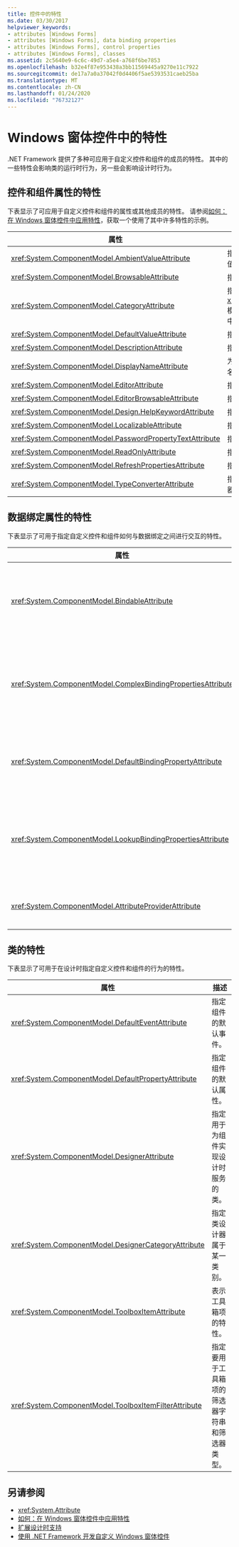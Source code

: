 ```yaml
---
title: 控件中的特性
ms.date: 03/30/2017
helpviewer_keywords:
- attributes [Windows Forms]
- attributes [Windows Forms], data binding properties
- attributes [Windows Forms], control properties
- attributes [Windows Forms], classes
ms.assetid: 2c5640e9-6c6c-49d7-a5e4-a768f6be7853
ms.openlocfilehash: b32e4f87e953438a3bb11569445a9270e11c7922
ms.sourcegitcommit: de17a7a0a37042f0d4406f5ae5393531caeb25ba
ms.translationtype: MT
ms.contentlocale: zh-CN
ms.lasthandoff: 01/24/2020
ms.locfileid: "76732127"
---
```

# <a name="attributes-in-windows-forms-controls"></a>Windows 窗体控件中的特性
.NET Framework 提供了多种可应用于自定义控件和组件的成员的特性。 其中的一些特性会影响类的运行时行为，另一些会影响设计时行为。  
  
## <a name="attributes-for-control-and-component-properties"></a>控件和组件属性的特性  
 下表显示了可应用于自定义控件和组件的属性或其他成员的特性。 请参阅[如何：在 Windows 窗体控件中应用特性](how-to-apply-attributes-in-windows-forms-controls.md)，获取一个使用了其中许多特性的示例。  
  
|属性|描述|  
|---------------|-----------------|  
|<xref:System.ComponentModel.AmbientValueAttribute>|指定要传递给属性的值，以使该属性从另一个源中获取其值。 这称为“环境”。|  
|<xref:System.ComponentModel.BrowsableAttribute>|指定属性或事件是否应在“属性”窗口中显示。|  
|<xref:System.ComponentModel.CategoryAttribute>|指定在将属性或事件显示在设置为 <xref:System.Windows.Forms.PropertySort.Categorized> 模式的 <xref:System.Windows.Forms.PropertyGrid> 控件中时，将对其进行分组的类别的名称。|  
|<xref:System.ComponentModel.DefaultValueAttribute>|指定属性的默认值。|  
|<xref:System.ComponentModel.DescriptionAttribute>|指定属性或事件的说明。|  
|<xref:System.ComponentModel.DisplayNameAttribute>|为属性、事件或不采用参数的 `public void` 方法指定显示名称。|  
|<xref:System.ComponentModel.EditorAttribute>|指定用于更改属性的编辑器。|  
|<xref:System.ComponentModel.EditorBrowsableAttribute>|指定可在编辑器中查看的属性或方法。|  
|<xref:System.ComponentModel.Design.HelpKeywordAttribute>|指定类或成员的上下文关键字。|  
|<xref:System.ComponentModel.LocalizableAttribute>|指定是否应本地化某一属性。|  
|<xref:System.ComponentModel.PasswordPropertyTextAttribute>|指示对象的文本表示形式被星号等字符隐匿。|  
|<xref:System.ComponentModel.ReadOnlyAttribute>|指定此特性绑定到的属性在设计时是只读还是可读/写。|  
|<xref:System.ComponentModel.RefreshPropertiesAttribute>|指示关联的属性值更改时应刷新属性网格。|  
|<xref:System.ComponentModel.TypeConverterAttribute>|指定对于此属性绑定到的对象要使用哪种类型作为转换器。|  
  
## <a name="attributes-for-data-binding-properties"></a>数据绑定属性的特性  
 下表显示了可用于指定自定义控件和组件如何与数据绑定之间进行交互的特性。  
  
|属性|描述|  
|---------------|-----------------|  
|<xref:System.ComponentModel.BindableAttribute>|指定属性是否通常用于绑定。|  
|<xref:System.ComponentModel.ComplexBindingPropertiesAttribute>|指定组件的数据源和数据成员属性。|  
|<xref:System.ComponentModel.DefaultBindingPropertyAttribute>|指定组件的默认绑定属性。|  
|<xref:System.ComponentModel.LookupBindingPropertiesAttribute>|指定组件的数据源和数据成员属性。|  
|<xref:System.ComponentModel.AttributeProviderAttribute>|启用特性重定向。|  
  
## <a name="attributes-for-classes"></a>类的特性  
 下表显示了可用于在设计时指定自定义控件和组件的行为的特性。  
  
|属性|描述|  
|---------------|-----------------|  
|<xref:System.ComponentModel.DefaultEventAttribute>|指定组件的默认事件。|  
|<xref:System.ComponentModel.DefaultPropertyAttribute>|指定组件的默认属性。|  
|<xref:System.ComponentModel.DesignerAttribute>|指定用于为组件实现设计时服务的类。|  
|<xref:System.ComponentModel.DesignerCategoryAttribute>|指定类设计器属于某一类别。|  
|<xref:System.ComponentModel.ToolboxItemAttribute>|表示工具箱项的特性。|  
|<xref:System.ComponentModel.ToolboxItemFilterAttribute>|指定要用于工具箱项的筛选器字符串和筛选器类型。|  
  
## <a name="see-also"></a>另请参阅

- <xref:System.Attribute>
- [如何：在 Windows 窗体控件中应用特性](how-to-apply-attributes-in-windows-forms-controls.md)
- [扩展设计时支持](https://docs.microsoft.com/previous-versions/visualstudio/visual-studio-2013/37899azc(v=vs.120))
- [使用 .NET Framework 开发自定义 Windows 窗体控件](developing-custom-windows-forms-controls.md)
